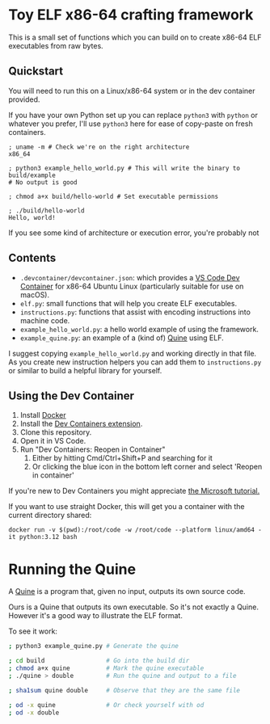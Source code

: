 # Toy ELF x86-64 crafting framework

This is a small set of functions which you can build on to create x86-64 ELF
executables from raw bytes.

## Quickstart

You will need to run this on a Linux/x86-64 system or in the dev container 
provided.

If you have your own Python set up you can replace `python3` with `python` or
whatever you prefer, I'll use `python3` here for ease of copy-paste on fresh
containers.

```shell
; uname -m # Check we're on the right architecture
x86_64

; python3 example_hello_world.py # This will write the binary to build/example
# No output is good

; chmod a+x build/hello-world # Set executable permissions

; ./build/hello-world
Hello, world!
```

If you see some kind of architecture or execution error, you're probably not

## Contents

* `.devcontainer/devcontainer.json`: which provides a [VS Code Dev Container](https://code.visualstudio.com/docs/devcontainers/containers) for x86-64 Ubuntu Linux (particularly suitable for use on macOS).
* `elf.py`: small functions that will help you create ELF executables.
* `instructions.py`: functions that assist with encoding instructions into machine code.
* `example_hello_world.py`: a hello world example of using the framework.
* `example_quine.py`: an example of a (kind of) [Quine](https://en.wikipedia.org/wiki/Quine_(computing)) using ELF.

I suggest copying `example_hello_world.py` and working directly in that file. As
you create new instruction helpers you can add them to `instructions.py` or
similar to build a helpful library for yourself.

## Using the Dev Container

1. Install [Docker](http://docker.com)
2. Install the [Dev Containers extension](https://marketplace.visualstudio.com/items?itemName=ms-vscode-remote.remote-containers).
3. Clone this repository.
4. Open it in VS Code.
5. Run "Dev Containers: Reopen in Container"
   1. Either by hitting Cmd/Ctrl+Shift+P and searching for it
   2. Or clicking the blue icon in the bottom left corner and select 'Reopen in container'
   
If you're new to Dev Containers you might appreciate [the Microsoft tutorial.](https://code.visualstudio.com/docs/devcontainers/tutorial)

If you want to use straight Docker, this will get you a container with the
current directory shared:

```shell
docker run -v $(pwd):/root/code -w /root/code --platform linux/amd64 -it python:3.12 bash
```

# Running the Quine

A [Quine](https://en.wikipedia.org/wiki/Quine_(computing)) is a program that,
given no input, outputs its own source code. 

Ours is a Quine that outputs its own executable. So it's not exactly a Quine.
However it's a good way to illustrate the ELF format.

To see it work:

```bash
; python3 example_quine.py # Generate the quine

; cd build                 # Go into the build dir
; chmod a+x quine          # Mark the quine executable
; ./quine > double         # Run the quine and output to a file

; sha1sum quine double     # Observe that they are the same file

; od -x quine              # Or check yourself with od
; od -x double
```
